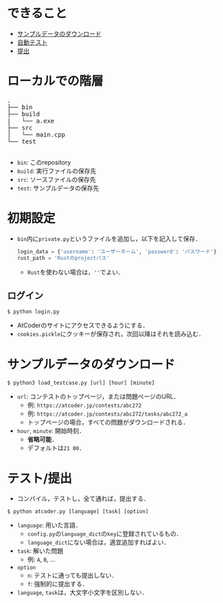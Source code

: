 # できること
- [サンプルデータのダウンロード](#サンプルデータのダウンロード)
- [自動テスト](#テスト提出)
- [提出](#テスト提出)

# ローカルでの階層
<pre>
.
├── bin
├── build
|   └── a.exe
├── src
│   └── main.cpp
└── test

</pre>
- `bin`: このrepository
- `build`: 実行ファイルの保存先
- `src`: ソースファイルの保存先
- `test`: サンプルデータの保存先

# 初期設定
- `bin`内に`private.py`というファイルを追加し，以下を記入して保存．
    ```python
    login_data = {'username': 'ユーザーネーム', 'password': 'パスワード'}
    rust_path = 'Rustのprojectパス'    
    ```
    - `Rust`を使わない場合は，`''`でよい．

## ログイン
```shell
$ python login.py
```
- AtCoderのサイトにアクセスできるようにする．
- `cookies.pickle`にクッキーが保存され，次回以降はそれを読み込む．


# サンプルデータのダウンロード
```shell
$ python3 load_testcase.py [url] [hour] [minute] 
```
- `url`: コンテストのトップページ，または問題ページのURL．
    - 例: `https://atcoder.jp/contests/abc272`
    - 例: `https://atcoder.jp/contests/abc272/tasks/abc272_a`
    - トップページの場合，すべての問題がダウンロードされる．
- `hour`, `minute`: 開始時刻．
    - **省略可能**．
    - デフォルトは`21 00`．

# テスト/提出
- コンパイル，テストし，全て通れば，提出する．
```shell
$ python atcoder.py [language] [task] [option]
```
- `language`: 用いた言語．
    - `config.py`の`language_dict`の`key`に登録されているもの．
    - `language_dict`にない場合は，適宜追加すればよい．
- `task`: 解いた問題
    - 例: `A`, `B`, ...
- `option`
    - `n`: テストに通っても提出しない．
    - `f`: 強制的に提出する．
- `language`, `task`は，大文字小文字を区別しない．
